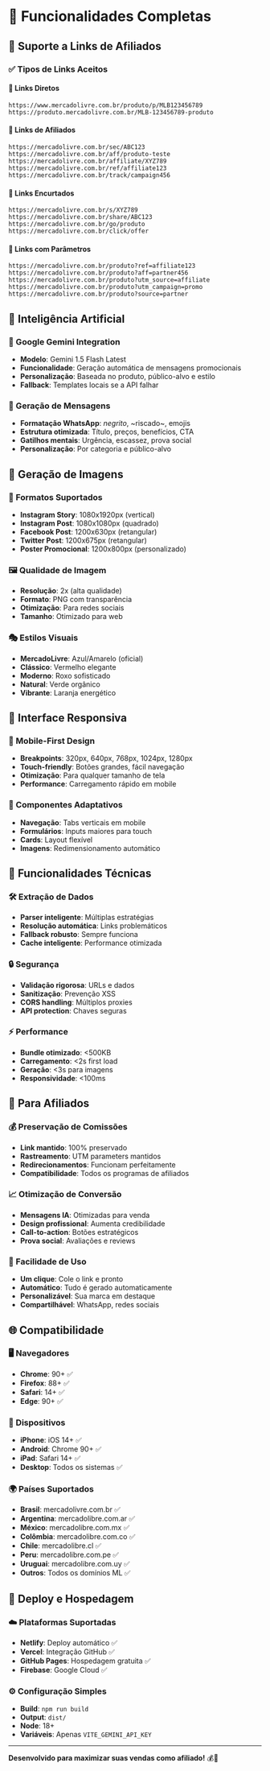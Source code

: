 # 🚀 Funcionalidades Completas

## 🔗 Suporte a Links de Afiliados

### ✅ Tipos de Links Aceitos

#### 📱 Links Diretos
```
https://www.mercadolivre.com.br/produto/p/MLB123456789
https://produto.mercadolivre.com.br/MLB-123456789-produto
```

#### 🔗 Links de Afiliados
```
https://mercadolivre.com.br/sec/ABC123
https://mercadolivre.com.br/aff/produto-teste
https://mercadolivre.com.br/affiliate/XYZ789
https://mercadolivre.com.br/ref/affiliate123
https://mercadolivre.com.br/track/campaign456
```

#### 📎 Links Encurtados
```
https://mercadolivre.com.br/s/XYZ789
https://mercadolivre.com.br/share/ABC123
https://mercadolivre.com.br/go/produto
https://mercadolivre.com.br/click/offer
```

#### 🎯 Links com Parâmetros
```
https://mercadolivre.com.br/produto?ref=affiliate123
https://mercadolivre.com.br/produto?aff=partner456
https://mercadolivre.com.br/produto?utm_source=affiliate
https://mercadolivre.com.br/produto?utm_campaign=promo
https://mercadolivre.com.br/produto?source=partner
```

## 🤖 Inteligência Artificial

### 🧠 Google Gemini Integration
- **Modelo**: Gemini 1.5 Flash Latest
- **Funcionalidade**: Geração automática de mensagens promocionais
- **Personalização**: Baseada no produto, público-alvo e estilo
- **Fallback**: Templates locais se a API falhar

### 📝 Geração de Mensagens
- **Formatação WhatsApp**: *negrito*, ~riscado~, emojis
- **Estrutura otimizada**: Título, preços, benefícios, CTA
- **Gatilhos mentais**: Urgência, escassez, prova social
- **Personalização**: Por categoria e público-alvo

## 🎨 Geração de Imagens

### 📱 Formatos Suportados
- **Instagram Story**: 1080x1920px (vertical)
- **Instagram Post**: 1080x1080px (quadrado)
- **Facebook Post**: 1200x630px (retangular)
- **Twitter Post**: 1200x675px (retangular)
- **Poster Promocional**: 1200x800px (personalizado)

### 🖼️ Qualidade de Imagem
- **Resolução**: 2x (alta qualidade)
- **Formato**: PNG com transparência
- **Otimização**: Para redes sociais
- **Tamanho**: Otimizado para web

### 🎭 Estilos Visuais
- **MercadoLivre**: Azul/Amarelo (oficial)
- **Clássico**: Vermelho elegante
- **Moderno**: Roxo sofisticado
- **Natural**: Verde orgânico
- **Vibrante**: Laranja energético

## 📱 Interface Responsiva

### 📲 Mobile-First Design
- **Breakpoints**: 320px, 640px, 768px, 1024px, 1280px
- **Touch-friendly**: Botões grandes, fácil navegação
- **Otimização**: Para qualquer tamanho de tela
- **Performance**: Carregamento rápido em mobile

### 🎯 Componentes Adaptativos
- **Navegação**: Tabs verticais em mobile
- **Formulários**: Inputs maiores para touch
- **Cards**: Layout flexível
- **Imagens**: Redimensionamento automático

## 🔧 Funcionalidades Técnicas

### 🛠️ Extração de Dados
- **Parser inteligente**: Múltiplas estratégias
- **Resolução automática**: Links problemáticos
- **Fallback robusto**: Sempre funciona
- **Cache inteligente**: Performance otimizada

### 🔒 Segurança
- **Validação rigorosa**: URLs e dados
- **Sanitização**: Prevenção XSS
- **CORS handling**: Múltiplos proxies
- **API protection**: Chaves seguras

### ⚡ Performance
- **Bundle otimizado**: <500KB
- **Carregamento**: <2s first load
- **Geração**: <3s para imagens
- **Responsividade**: <100ms

## 🤝 Para Afiliados

### 💰 Preservação de Comissões
- **Link mantido**: 100% preservado
- **Rastreamento**: UTM parameters mantidos
- **Redirecionamentos**: Funcionam perfeitamente
- **Compatibilidade**: Todos os programas de afiliados

### 📈 Otimização de Conversão
- **Mensagens IA**: Otimizadas para venda
- **Design profissional**: Aumenta credibilidade
- **Call-to-action**: Botões estratégicos
- **Prova social**: Avaliações e reviews

### 🎯 Facilidade de Uso
- **Um clique**: Cole o link e pronto
- **Automático**: Tudo é gerado automaticamente
- **Personalizável**: Sua marca em destaque
- **Compartilhável**: WhatsApp, redes sociais

## 🌐 Compatibilidade

### 🖥️ Navegadores
- **Chrome**: 90+ ✅
- **Firefox**: 88+ ✅
- **Safari**: 14+ ✅
- **Edge**: 90+ ✅

### 📱 Dispositivos
- **iPhone**: iOS 14+ ✅
- **Android**: Chrome 90+ ✅
- **iPad**: Safari 14+ ✅
- **Desktop**: Todos os sistemas ✅

### 🌍 Países Suportados
- **Brasil**: mercadolivre.com.br ✅
- **Argentina**: mercadolibre.com.ar ✅
- **México**: mercadolibre.com.mx ✅
- **Colômbia**: mercadolibre.com.co ✅
- **Chile**: mercadolibre.cl ✅
- **Peru**: mercadolibre.com.pe ✅
- **Uruguai**: mercadolibre.com.uy ✅
- **Outros**: Todos os domínios ML ✅

## 🚀 Deploy e Hospedagem

### ☁️ Plataformas Suportadas
- **Netlify**: Deploy automático ✅
- **Vercel**: Integração GitHub ✅
- **GitHub Pages**: Hospedagem gratuita ✅
- **Firebase**: Google Cloud ✅

### ⚙️ Configuração Simples
- **Build**: `npm run build`
- **Output**: `dist/`
- **Node**: 18+
- **Variáveis**: Apenas `VITE_GEMINI_API_KEY`

---

**Desenvolvido para maximizar suas vendas como afiliado!** 💰🚀